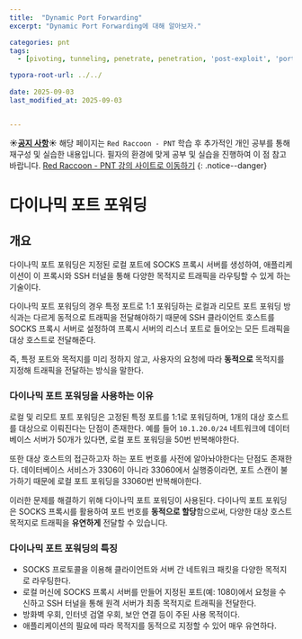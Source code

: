 ```yaml
---
title:  "Dynamic Port Forwarding"
excerpt: "Dynamic Port Forwarding에 대해 알아보자."

categories: pnt
tags:
  - [pivoting, tunneling, penetrate, penetration, 'post-exploit', 'port fowarding', network]

typora-root-url: ../../
 
date: 2025-09-03
last_modified_at: 2025-09-03


---
```


**☀️<u>공지 사항</u>☀️** 해당 페이지는 `Red Raccoon - PNT` 학습 후 추가적인 개인 공부를 통해 재구성 및 실습한 내용입니다. 필자의 환경에 맞게 공부 및 실습을 진행하여 이 점 참고 바랍니다. [Red Raccoon - PNT 강의 사이트로 이동하기](https://www.inflearn.com/course/pnt-%ED%94%BC%EB%B2%84%ED%8C%85-%ED%84%B0%EB%84%90%EB%A7%81)
{: .notice--danger}

# 다이나믹 포트 포워딩

## 개요
다이나믹 포트 포워딩은 지정된 로컬 포트에 SOCKS 프록시 서버를 생성하여, 애플리케이션이 이 프록시와 SSH 터널을 통해 다양한 목적지로 트래픽을 라우팅할 수 있게 하는 기술이다.

다이나믹 포트 포워딩의 경우 특정 포트로 1:1 포워딩하는 로컬과 리모트 포트 포워딩 방식과는 다르게 동적으로 트래픽을 전달해야하기 때문에 SSH 클라이언트 호스트를 SOCKS 프록시 서버로 설정하여 프록시 서버의 리스너 포트로 들어오는 모든 트래픽을 대상 호스트로 전달해준다.

즉, 특정 포트와 목적지를 미리 정하지 않고, 사용자의 요청에 따라 **동적으로** 목적지를 지정해 트래픽을 전달하는 방식을 말한다. 

### 다이나믹 포트 포워딩을 사용하는 이유
로컬 및 리모트 포트 포워딩은 고정된 특정 포트를 1:1로 포워딩하며, 1개의 대상 호스트를 대상으로 이뤄진다는 단점이 존재한다. 예를 들어 `10.1.20.0/24` 네트워크에 데이터베이스 서버가 50개가 있다면, 로컬 포트 포워딩을 50번 반복해야한다.

또한 대상 호스트의 접근하고자 하는 포트 번호를 사전에 알아놔야한다는 단점도 존재한다.  데이터베이스 서비스가 3306이 아니라 33060에서 실행중이라면, 포트 스캔이 불가하기 때문에 로컬 포트 포워딩을 33060번 반복해야한다.

이러한 문제를 해결하기 위해 다이나믹 포트 포워딩이 사용된다. 다이나믹 포트 포워딩은 SOCKS 프록시를 활용하여 포트 번호를 **동적으로 할당**함으로써, 다양한 대상 호스트 목적지로 트래픽을 **유연하게** 전달할 수 있습니다.

### 다이나믹 포트 포워딩의 특징
- SOCKS 프로토콜을 이용해 클라이언트와 서버 간 네트워크 패킷을 다양한 목적지로 라우팅한다.
- 로컬 머신에 SOCKS 프록시 서버를 만들어 지정된 포트(예: 1080)에서 요청을 수신하고 SSH 터널을 통해 원격 서버가 최종 목적지로 트래픽을 전달한다.
- 방화벽 우회, 인터넷 검열 우회, 보안 연결 등이 주된 사용 목적이다.
- 애플리케이션의 필요에 따라 목적지를 동적으로 지정할 수 있어 매우 유연하다.



